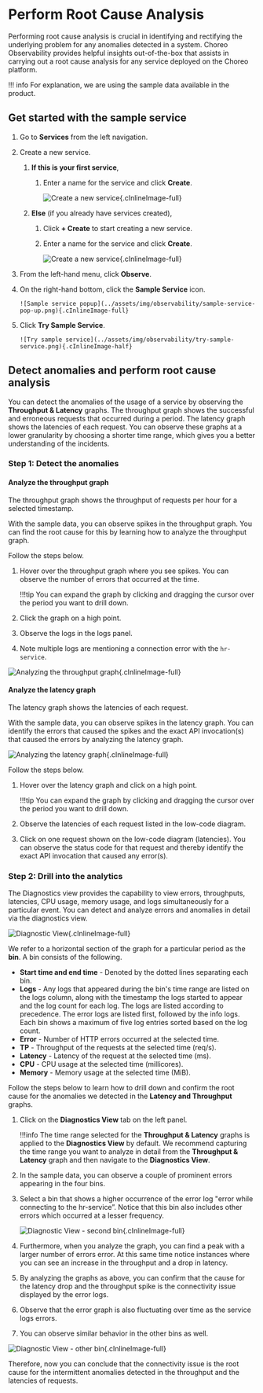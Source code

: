 # Perform Root Cause Analysis

Performing root cause analysis is crucial in identifying and rectifying the underlying problem for any anomalies detected in a system. Choreo Observability provides helpful insights out-of-the-box that assists in carrying out a root cause analysis for any service deployed on the Choreo platform.

!!! info
    For explanation, we are using the sample data available in the product.
    
## Get started with the sample service

1. Go to **Services** from the left navigation.
2. Create a new service.
    1. **If this is your first service**, 
    
        1. Enter a name for the service and click **Create**. 
           
           ![Create a new service](../assets/img/observability/first-service-creation.png){.cInlineImage-full}
           
    2. **Else** (if you already have services created), 
        
        1. Click **+ Create** to start creating a new service.
        2. Enter a name for the service and click **Create**.
           
           ![Create a new service](../assets/img/observability/service-creation.png){.cInlineImage-full}

3. From the left-hand menu, click **Observe**.
4. On the right-hand bottom, click the **Sample Service** icon.
   
       ![Sample service popup](../assets/img/observability/sample-service-pop-up.png){.cInlineImage-full}
5. Click **Try Sample Service**.

       ![Try sample service](../assets/img/observability/try-sample-service.png){.cInlineImage-half}
    
## Detect anomalies and perform root cause analysis
You can detect the anomalies of the usage of a service by observing the **Throughput & Latency** graphs. The throughput graph shows the successful and erroneous requests that occurred during a period. The latency graph shows the latencies of each request. You can observe these graphs at a lower granularity by choosing a shorter time range, which gives you a better understanding of the incidents.

### Step 1: Detect the anomalies

#### Analyze the throughput graph
The throughput graph shows the throughput of requests per hour for a selected timestamp. 

With the sample data, you can observe spikes in the throughput graph.  You can find the root cause for this by learning how to analyze the throughput graph.

Follow the steps below. 

1. Hover over the throughput graph where you see spikes. You can observe the number of errors that occurred at the time. 
    
    !!!tip
        You can expand the graph by clicking and dragging the cursor over the period you want to drill down.
        
2. Click the graph on a high point.
3. Observe the logs in the logs panel.
4. Note multiple logs are mentioning a connection error with the `hr-service`.
 
![Analyzing the throughput graph](../assets/img/observability/throughput-graph-analysis.png){.cInlineImage-full}
 
#### Analyze the latency graph

The latency graph shows the latencies of each request.

With the sample data, you can observe spikes in the latency graph. You can identify the errors that caused the spikes and the exact API invocation(s) that caused the errors by analyzing the latency graph.

![Analyzing the latency graph](../assets/img/observability/latency-graph-analysis.png){.cInlineImage-full}

Follow the steps below.

1. Hover over the latency graph and click on a high point.
   
    !!!tip
        You can expand the graph by clicking and dragging the cursor over the period you want to drill down.
        
2. Observe the latencies of each request listed in the low-code diagram.
3. Click on one request shown on the low-code diagram (latencies). You can observe the status code for that request and thereby identify the exact API invocation that caused any error(s).

### Step 2: Drill into the analytics
The Diagnostics view provides the capability to view errors, throughputs, latencies, CPU usage, memory usage, and logs simultaneously for a particular event. You can detect and analyze errors and anomalies in detail via the diagnostics view.

![Diagnostic View](../assets/img/observability/diagnostics-view.png){.cInlineImage-full}

We refer to a horizontal section of the graph for a particular period as the **bin**. A bin consists of the following.

- **Start time and end time** - Denoted by the dotted lines separating each bin.
- **Logs** - Any logs that appeared during the bin's time range are listed on the logs column, along with the timestamp the logs started to appear and the log count for each log. The logs are listed according to precedence. The error logs are listed first, followed by the info logs. Each bin shows a maximum of five log entries sorted based on the log count.
- **Error** - Number of HTTP errors occurred at the selected time.
- **TP** - Throughput of the requests at the selected time (req/s).  
- **Latency** - Latency of the request at the selected time (ms).
- **CPU** - CPU usage at the selected time (millicores).
- **Memory** - Memory usage at the selected time (MiB).

Follow the steps below to learn how to drill down and confirm the root cause for the anomalies we detected in the **Latency and Throughput** graphs.

1. Click on the **Diagnostics View** tab on the left panel. 

    !!!info
        The time range selected for the **Throughput & Latency** graphs is applied to the **Diagnostics View** by default. We recommend capturing the time range you want to analyze in detail from the **Throughput & Latency** graph and then navigate to the **Diagnostics View**.
        
2. In the sample data, you can observe a couple of prominent errors appearing in the four bins.
3. Select a bin that shows a higher occurrence of the error log "error while connecting to the hr-service”. Notice that this bin also includes other errors which occurred at a lesser frequency.

    ![Diagnostic View - second bin](../assets/img/observability/second-bin.png){.cInlineImage-full}

4. Furthermore, when you analyze the graph, you can find a peak with a larger number of errors error. At this same time notice instances where you can see an increase in the throughput and a drop in latency. 
5. By analyzing the graphs as above, you can confirm that the cause for the latency drop and the throughput spike is the connectivity issue displayed by the error logs.
6. Observe that the error graph is also fluctuating over time as the service logs errors.
7.  You can observe similar behavior in the other bins as well.

   ![Diagnostic View - other bin](../assets/img/observability/other-bins.png){.cInlineImage-full}
   
   
Therefore, now you can conclude that the connectivity issue is the root cause for the intermittent anomalies detected in the throughput and the latencies of requests.
